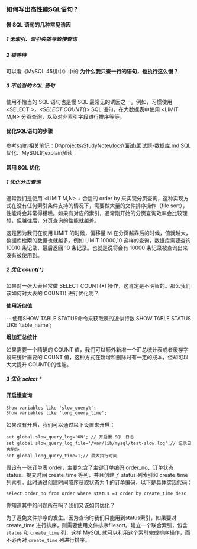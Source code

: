 ### 如何写出高性能SQL语句？

#### 慢 SQL 语句的几种常见诱因

##### 1 无索引、索引失效导致慢查询

##### 2 锁等待

可以看《MySQL 45讲中》中的  **为什么我只查一行的语句，也执行这么慢？**

##### 3 **不恰当的** **SQL** **语句**

使用不恰当的 SQL 语句也是慢 SQL 最常见的诱因之一。例如，习惯使用 <SELECT *>，<SELECT COUNT(*)> SQL 语句，在大数据表中使用 <LIMIT M,N> 分页查询，以及对非索引字段进行排序等等。

#### 优化SQL语句的步骤

参考sql的相关笔记：D:\projects\StudyNote\docs\面试\面试题-数据库.md  SQL优化、MySQL的explain解读

#### 常用 SQL 优化

##### 1 优化分页查询

通常我们是使用 <LIMIT M,N> + 合适的 order by 来实现分页查询，这种实现方式在没有任何索引条件支持的情况下，需要做大量的文件排序操作（file sort），性能将会非常得糟糕。如果有对应的索引，通常刚开始的分页查询效率会比较理想，但越往后，分页查询的性能就越差。

这是因为我们在使用 LIMIT 的时候，偏移量 M 在分页越靠后的时候，值就越大，数据库检索的数据也就越多。例如 LIMIT 10000,10 这样的查询，数据库需要查询 10010 条记录，最后返回 10 条记录。也就是说将会有 10000 条记录被查询出来没有被使用到。

##### 2 优化 count(*)

如果对一张大表经常做 SELECT COUNT(*) 操作，这肯定是不明智的。那么我们该如何对大表的 COUNT() 进行优化呢？

**使用近似值**

-- 使用SHOW TABLE STATUS命令来获取表的近似行数
SHOW TABLE STATUS LIKE 'table_name';

**增加汇总统计**

如果需要一个精确的 COUNT 值，我们可以额外新增一个汇总统计表或者缓存字段来统计需要的 COUNT 值，这种方式在新增和删除时有一定的成本，但却可以大大提升 COUNT()的性能。

##### 3 优化 select *

#### 开启慢查询

```mysql
Show variables like 'slow_query%';
Show variables like 'long_query_time';
```

如果没有开启，我们可以通过以下设置来开启：

```mysql
set global slow_query_log='ON'; // 开启慢 SQL 日志
set global slow_query_log_file='/var/lib/mysql/test-slow.log';// 记录日志地址
set global long_query_time=1;// 最大执行时间
```

假设有一张订单表 order，主要包含了主键订单编码 order_no、订单状态 status、提交时间 create_time 等列，并且创建了 status 列索引和 create_time 列索引。此时通过创建时间降序获取状态为 1 的订单编码，以下是具体实现代码：

`select order_no from order where status =1 order by create_time desc`

你知道其中的问题所在吗？我们又该如何优化？

为了避免文件排序的发生。因为查询时我们只能用到status索引，如果要对create_time 进行排序，则需要使用文件排序filesort。建立一个联合索引，包含 `status` 和 `create_time` 列，这样 MySQL 就可以利用这个索引完成排序操作，而不必再对 `create_time` 列进行排序。

